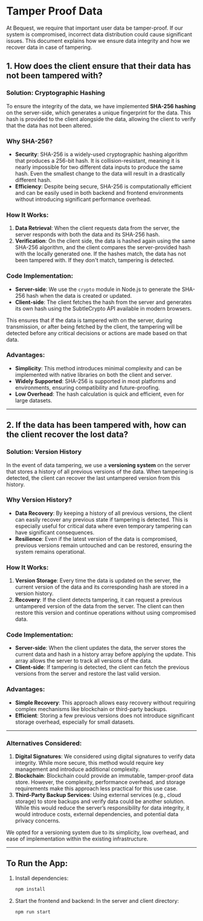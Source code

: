 # Tamper Proof Data

At Bequest, we require that important user data be tamper-proof. If our system is compromised, incorrect data distribution could cause significant issues. This document explains how we ensure data integrity and how we recover data in case of tampering.

## 1. How does the client ensure that their data has not been tampered with?

### **Solution: Cryptographic Hashing**

To ensure the integrity of the data, we have implemented **SHA-256 hashing** on the server-side, which generates a unique fingerprint for the data. This hash is provided to the client alongside the data, allowing the client to verify that the data has not been altered.

### **Why SHA-256?**
- **Security**: SHA-256 is a widely-used cryptographic hashing algorithm that produces a 256-bit hash. It is collision-resistant, meaning it is nearly impossible for two different data inputs to produce the same hash. Even the smallest change to the data will result in a drastically different hash.
- **Efficiency**: Despite being secure, SHA-256 is computationally efficient and can be easily used in both backend and frontend environments without introducing significant performance overhead.

### **How It Works:**
1. **Data Retrieval**: When the client requests data from the server, the server responds with both the data and its SHA-256 hash.
2. **Verification**: On the client side, the data is hashed again using the same SHA-256 algorithm, and the client compares the server-provided hash with the locally generated one. If the hashes match, the data has not been tampered with. If they don't match, tampering is detected.

### **Code Implementation:**
- **Server-side**: We use the `crypto` module in Node.js to generate the SHA-256 hash when the data is created or updated.
- **Client-side**: The client fetches the hash from the server and generates its own hash using the SubtleCrypto API available in modern browsers.

This ensures that if the data is tampered with on the server, during transmission, or after being fetched by the client, the tampering will be detected before any critical decisions or actions are made based on that data.

### **Advantages:**
- **Simplicity**: This method introduces minimal complexity and can be implemented with native libraries on both the client and server.
- **Widely Supported**: SHA-256 is supported in most platforms and environments, ensuring compatibility and future-proofing.
- **Low Overhead**: The hash calculation is quick and efficient, even for large datasets.

---

## 2. If the data has been tampered with, how can the client recover the lost data?

### **Solution: Version History**

In the event of data tampering, we use a **versioning system** on the server that stores a history of all previous versions of the data. When tampering is detected, the client can recover the last untampered version from this history.

### **Why Version History?**
- **Data Recovery**: By keeping a history of all previous versions, the client can easily recover any previous state if tampering is detected. This is especially useful for critical data where even temporary tampering can have significant consequences.
- **Resilience**: Even if the latest version of the data is compromised, previous versions remain untouched and can be restored, ensuring the system remains operational.

### **How It Works:**
1. **Version Storage**: Every time the data is updated on the server, the current version of the data and its corresponding hash are stored in a version history.
2. **Recovery**: If the client detects tampering, it can request a previous untampered version of the data from the server. The client can then restore this version and continue operations without using compromised data.

### **Code Implementation:**
- **Server-side**: When the client updates the data, the server stores the current data and hash in a history array before applying the update. This array allows the server to track all versions of the data.
- **Client-side**: If tampering is detected, the client can fetch the previous versions from the server and restore the last valid version.

### **Advantages:**
- **Simple Recovery**: This approach allows easy recovery without requiring complex mechanisms like blockchain or third-party backups.
- **Efficient**: Storing a few previous versions does not introduce significant storage overhead, especially for small datasets.

---

### **Alternatives Considered:**
1. **Digital Signatures**: We considered using digital signatures to verify data integrity. While more secure, this method would require key management and introduce additional complexity.
2. **Blockchain**: Blockchain could provide an immutable, tamper-proof data store. However, the complexity, performance overhead, and storage requirements make this approach less practical for this use case.
3. **Third-Party Backup Services**: Using external services (e.g., cloud storage) to store backups and verify data could be another solution. While this would reduce the server’s responsibility for data integrity, it would introduce costs, external dependencies, and potential data privacy concerns.

We opted for a versioning system due to its simplicity, low overhead, and ease of implementation within the existing infrastructure.

---

## To Run the App:

1. Install dependencies:
   ```bash
   npm install

2. Start the frontend and backend:
    In the server and client directory:

   ```bash
   npm run start


